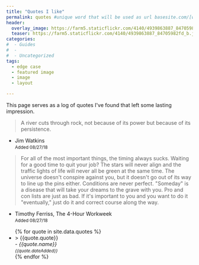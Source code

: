 ```yaml
---
title: "Quotes I like"
permalink: quotes #unique word that will be used as url basesite.com/[word]
header:
  overlay_image: https://farm5.staticflickr.com/4140/4939863887_84705982fd_b.jpg
  teaser: https://farm5.staticflickr.com/4140/4939863887_84705982fd_b.jpg
categories:
#  - Guides
#  -
#  - Uncategorized
tags:
  - edge case
  - featured image
  - image
  - layout

---
```

This page serves as a log of quotes I've found that left some lasting impression.


> A river cuts through rock, not because of its power but because of its persistence.
><br> <cite>
- Jim Watkins
<br><small>Added 08/27/18</small>
</cite>

>For all of the most important things, the timing always sucks. Waiting for a good time to quit your job? The stars will never align and the traffic lights of life will never all be green at the same time. The universe doesn't conspire against you, but it doesn't go out of its way to line up the pins either. Conditions are never perfect. "Someday" is a disease that will take your dreams to the grave with you. Pro and con lists are just as bad. If it's important to you and you want to do it "eventually," just do it and correct course along the way.
><br> <cite>
- Timothy Ferriss, The 4-Hour Workweek
<br><small>Added 08/27/18</small>
</cite>


<ul>
{% for quote in site.data.quotes %}
  <li>
    > {{quote.quote}}
    <br> <cite>
    - {{quote.name}}
    <br><small>{{quote.dateAdded}}</small>
    </cite>
  </li>
{% endfor %}
</ul>
